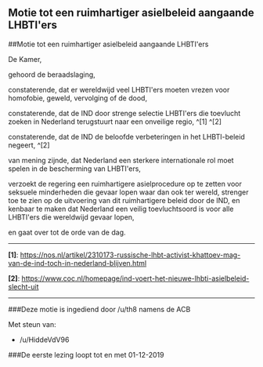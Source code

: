 ## Motie tot een ruimhartiger asielbeleid aangaande LHBTI'ers 
 
##Motie tot een ruimhartiger asielbeleid aangaande LHBTI'ers

De Kamer,

gehoord de beraadslaging,

constaterende, dat er wereldwijd veel LHBTI'ers moeten vrezen voor homofobie, geweld, vervolging of de dood,

constaterende, dat de IND door strenge selectie LHBTI'ers die toevlucht zoeken in Nederland terugstuurt naar een onveilige regio, ^[1] ^[2]

constaterende, dat de IND de beloofde verbeteringen in het LHBTI-beleid negeert, ^[2]

van mening zijnde, dat Nederland een sterkere internationale rol moet spelen in de bescherming van LHBTI'ers,

verzoekt de regering een ruimhartigere asielprocedure op te zetten voor seksuele minderheden die gevaar lopen waar dan ook ter wereld, strenger toe te zien op de uitvoering van dit ruimhartigere beleid door de IND, en kenbaar te maken dat Nederland een veilig toevluchtsoord is voor alle LHBTI'ers die wereldwijd gevaar lopen,

en gaat over tot de orde van de dag.

---

**[1]**: https://nos.nl/artikel/2310173-russische-lhbt-activist-khattoev-mag-van-de-ind-toch-in-nederland-blijven.html

**[2]**: https://www.coc.nl/homepage/ind-voert-het-nieuwe-lhbti-asielbeleid-slecht-uit

---

###Deze motie is ingediend door /u/th8 namens de ACB

Met steun van:

- /u/HiddeVdV96

###De eerste lezing loopt tot en met 01-12-2019
